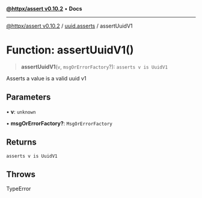 [**@httpx/assert v0.10.2**](../../README.md) • **Docs**

***

[@httpx/assert v0.10.2](../../README.md) / [uuid.asserts](../README.md) / assertUuidV1

# Function: assertUuidV1()

> **assertUuidV1**(`v`, `msgOrErrorFactory`?): `asserts v is UuidV1`

Asserts a value is a valid uuid v1

## Parameters

• **v**: `unknown`

• **msgOrErrorFactory?**: `MsgOrErrorFactory`

## Returns

`asserts v is UuidV1`

## Throws

TypeError
